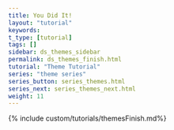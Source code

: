 ```yaml
---
title: You Did It!
layout: "tutorial"
keywords:
t_type: [tutorial]
tags: []
sidebar: ds_themes_sidebar
permalink: ds_themes_finish.html
tutorial: "Theme Tutorial"
series: "theme series"
series_button: series_themes.html
series_next: series_themes_next.html
weight: 11
---
```

{% include custom/tutorials/themesFinish.md%}

